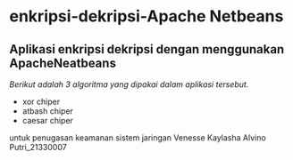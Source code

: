 # enkripsi-dekripsi-Apache Netbeans
Aplikasi enkripsi dekripsi dengan menggunakan ApacheNeatbeans
--
*Berikut adalah 3 algoritma yang dipakai dalam aplikasi tersebut.*
- xor chiper
- atbash chiper
- caesar chiper

untuk penugasan keamanan sistem jaringan 
Venesse Kaylasha Alvino Putri_21330007

